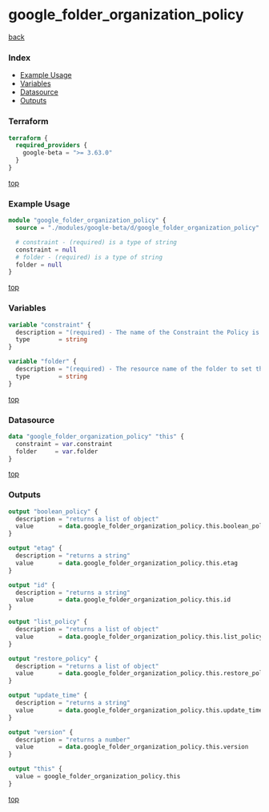 # google_folder_organization_policy

[back](../google-beta.md)

### Index

- [Example Usage](#example-usage)
- [Variables](#variables)
- [Datasource](#datasource)
- [Outputs](#outputs)

### Terraform

```terraform
terraform {
  required_providers {
    google-beta = ">= 3.63.0"
  }
}
```

[top](#index)

### Example Usage

```terraform
module "google_folder_organization_policy" {
  source = "./modules/google-beta/d/google_folder_organization_policy"

  # constraint - (required) is a type of string
  constraint = null
  # folder - (required) is a type of string
  folder = null
}
```

[top](#index)

### Variables

```terraform
variable "constraint" {
  description = "(required) - The name of the Constraint the Policy is configuring, for example, serviceuser.services."
  type        = string
}

variable "folder" {
  description = "(required) - The resource name of the folder to set the policy for. Its format is folders/{folder_id}."
  type        = string
}
```

[top](#index)

### Datasource

```terraform
data "google_folder_organization_policy" "this" {
  constraint = var.constraint
  folder     = var.folder
}
```

[top](#index)

### Outputs

```terraform
output "boolean_policy" {
  description = "returns a list of object"
  value       = data.google_folder_organization_policy.this.boolean_policy
}

output "etag" {
  description = "returns a string"
  value       = data.google_folder_organization_policy.this.etag
}

output "id" {
  description = "returns a string"
  value       = data.google_folder_organization_policy.this.id
}

output "list_policy" {
  description = "returns a list of object"
  value       = data.google_folder_organization_policy.this.list_policy
}

output "restore_policy" {
  description = "returns a list of object"
  value       = data.google_folder_organization_policy.this.restore_policy
}

output "update_time" {
  description = "returns a string"
  value       = data.google_folder_organization_policy.this.update_time
}

output "version" {
  description = "returns a number"
  value       = data.google_folder_organization_policy.this.version
}

output "this" {
  value = google_folder_organization_policy.this
}
```

[top](#index)